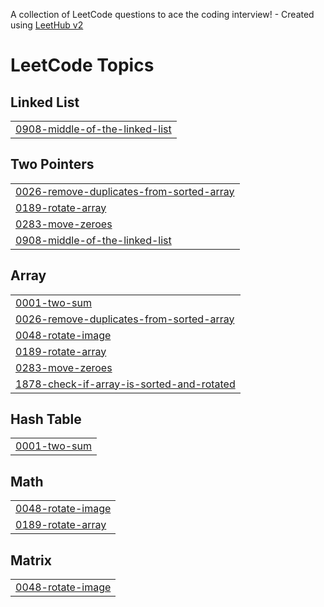 A collection of LeetCode questions to ace the coding interview! - Created using [LeetHub v2](https://github.com/arunbhardwaj/LeetHub-2.0)
<!---LeetCode Topics Start-->
# LeetCode Topics
## Linked List
|  |
| ------- |
| [0908-middle-of-the-linked-list](https://github.com/lubanrahat/Leetcode-Problem-Solutions/tree/master/0908-middle-of-the-linked-list) |
## Two Pointers
|  |
| ------- |
| [0026-remove-duplicates-from-sorted-array](https://github.com/lubanrahat/Leetcode-Problem-Solutions/tree/master/0026-remove-duplicates-from-sorted-array) |
| [0189-rotate-array](https://github.com/lubanrahat/Leetcode-Problem-Solutions/tree/master/0189-rotate-array) |
| [0283-move-zeroes](https://github.com/lubanrahat/Leetcode-Problem-Solutions/tree/master/0283-move-zeroes) |
| [0908-middle-of-the-linked-list](https://github.com/lubanrahat/Leetcode-Problem-Solutions/tree/master/0908-middle-of-the-linked-list) |
## Array
|  |
| ------- |
| [0001-two-sum](https://github.com/lubanrahat/Leetcode-Problem-Solutions/tree/master/0001-two-sum) |
| [0026-remove-duplicates-from-sorted-array](https://github.com/lubanrahat/Leetcode-Problem-Solutions/tree/master/0026-remove-duplicates-from-sorted-array) |
| [0048-rotate-image](https://github.com/lubanrahat/Leetcode-Problem-Solutions/tree/master/0048-rotate-image) |
| [0189-rotate-array](https://github.com/lubanrahat/Leetcode-Problem-Solutions/tree/master/0189-rotate-array) |
| [0283-move-zeroes](https://github.com/lubanrahat/Leetcode-Problem-Solutions/tree/master/0283-move-zeroes) |
| [1878-check-if-array-is-sorted-and-rotated](https://github.com/lubanrahat/Leetcode-Problem-Solutions/tree/master/1878-check-if-array-is-sorted-and-rotated) |
## Hash Table
|  |
| ------- |
| [0001-two-sum](https://github.com/lubanrahat/Leetcode-Problem-Solutions/tree/master/0001-two-sum) |
## Math
|  |
| ------- |
| [0048-rotate-image](https://github.com/lubanrahat/Leetcode-Problem-Solutions/tree/master/0048-rotate-image) |
| [0189-rotate-array](https://github.com/lubanrahat/Leetcode-Problem-Solutions/tree/master/0189-rotate-array) |
## Matrix
|  |
| ------- |
| [0048-rotate-image](https://github.com/lubanrahat/Leetcode-Problem-Solutions/tree/master/0048-rotate-image) |
<!---LeetCode Topics End-->